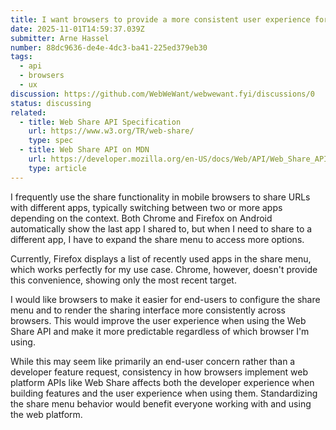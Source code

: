 ```yaml
---
title: I want browsers to provide a more consistent user experience for the Web Share API
date: 2025-11-01T14:59:37.039Z
submitter: Arne Hassel
number: 88dc9636-de4e-4dc3-ba41-225ed379eb30
tags:
  - api
  - browsers
  - ux
discussion: https://github.com/WebWeWant/webwewant.fyi/discussions/0
status: discussing
related:
  - title: Web Share API Specification
    url: https://www.w3.org/TR/web-share/
    type: spec
  - title: Web Share API on MDN
    url: https://developer.mozilla.org/en-US/docs/Web/API/Web_Share_API
    type: article
---
```


I frequently use the share functionality in mobile browsers to share URLs with different apps, typically switching between two or more apps depending on the context. Both Chrome and Firefox on Android automatically show the last app I shared to, but when I need to share to a different app, I have to expand the share menu to access more options.

Currently, Firefox displays a list of recently used apps in the share menu, which works perfectly for my use case. Chrome, however, doesn't provide this convenience, showing only the most recent target.

I would like browsers to make it easier for end-users to configure the share menu and to render the sharing interface more consistently across browsers. This would improve the user experience when using the Web Share API and make it more predictable regardless of which browser I'm using.

While this may seem like primarily an end-user concern rather than a developer feature request, consistency in how browsers implement web platform APIs like Web Share affects both the developer experience when building features and the user experience when using them. Standardizing the share menu behavior would benefit everyone working with and using the web platform.
